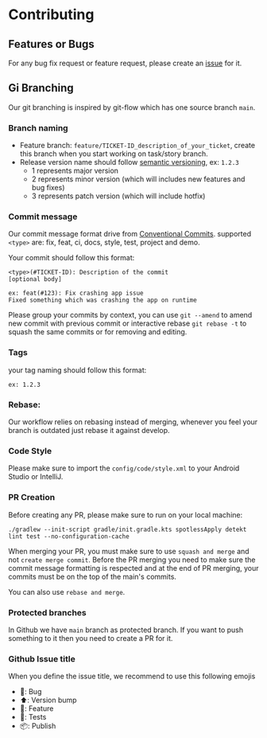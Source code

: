 # Contributing

## Features or Bugs

For any bug fix request or feature request, please create an [issue](#) for it.

## Gi Branching

Our git branching is inspired by git-flow which has one source branch `main`.

### Branch naming

* Feature branch: `feature/TICKET-ID_description_of_your_ticket`, create this branch when you start
  working on task/story branch.
* Release version name should follow [semantic versioning](https://semver.org/), ex: `1.2.3`
    * 1 represents major version
    * 2 represents minor version (which will includes new features and bug fixes)
    * 3 represents patch version (which will include hotfix)

### Commit message

Our commit message format drive
from [Conventional Commits](https://www.conventionalcommits.org/en/v1.0.0/).
supported `<type>` are: fix, feat, ci, docs, style, test, project and demo.

Your commit should follow this format:

```
<type>(#TICKET-ID): Description of the commit
[optional body]

ex: feat(#123): Fix crashing app issue
Fixed something which was crashing the app on runtime
```

Please group your commits by context, you can use `git --amend` to amend new commit with previous
commit or interactive rebase `git rebase -t` to squash the same commits or for removing and editing.

### Tags

your tag naming should follow this format:

```
ex: 1.2.3
```

### Rebase:

Our workflow relies on rebasing instead of merging, whenever you feel your branch is outdated just
rebase it against develop.

### Code Style

Please make sure to import the `config/code/style.xml` to your Android Studio or IntelliJ.

### PR Creation

Before creating any PR, please make sure to run on your local machine:

```shell
./gradlew --init-script gradle/init.gradle.kts spotlessApply detekt lint test --no-configuration-cache
```

When merging your PR, you must make sure to use `squash and merge` and not `create merge commit`.
Before the PR merging you need to make sure the commit message formatting is respected and at
the end of PR merging, your commits must be on the top of the main's commits.

You can also use `rebase and merge`.

### Protected branches

In Github we have `main` branch as protected branch. If you want to push something to it then you
need to create a PR for it.

### Github Issue title

When you define the issue title, we recommend to use this following emojis

- 🐛: Bug
- ⬆️: Version bump
- 🌟: Feature
- 🧪: Tests
- 📦: Publish